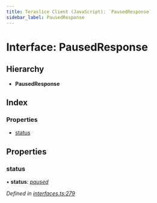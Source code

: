 ```yaml
---
title: Teraslice Client (JavaScript): `PausedResponse`
sidebar_label: PausedResponse
---
```


# Interface: PausedResponse

## Hierarchy

* **PausedResponse**

## Index

### Properties

* [status](pausedresponse.md#status)

## Properties

###  status

• **status**: *[paused](../enums/executionstatus.md#paused)*

*Defined in [interfaces.ts:279](https://github.com/terascope/teraslice/blob/d2d877b60/packages/teraslice-client-js/src/interfaces.ts#L279)*
